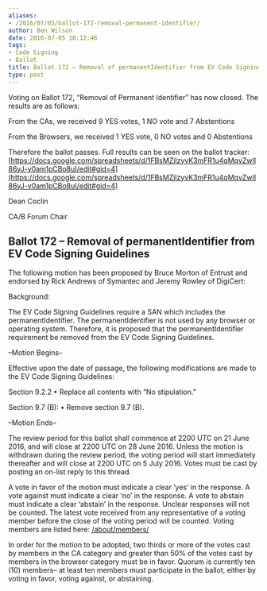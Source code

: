```yaml
---
aliases:
- /2016/07/05/ballot-172-removal-permanent-identifier/
author: Ben Wilson
date: 2016-07-05 16:12:46
tags:
- Code Signing
- Ballot
title: Ballot 172 – Removal of permanentIdentifier from EV Code Signing Guidelines
type: post
---
```


Voting on Ballot 172, “Removal of Permanent Identifier” has now closed. The results are as follows:

From the CAs, we received 9 YES votes, 1 NO vote and 7 Abstentions

From the Browsers, we received 1 YES vote, 0 NO votes and 0 Abstentions

Therefore the ballot passes. Full results can be seen on the ballot tracker: [https://docs.google.com/spreadsheets/d/1FBsMZjlzyvK3mFR1u4qMqvZwlI86yJ-v0am1pCBo8uI/edit#gid=4](https://docs.google.com/spreadsheets/d/1FBsMZjlzyvK3mFR1u4qMqvZwlI86yJ-v0am1pCBo8uI/edit#gid=4)

Dean Coclin

CA/B Forum Chair

## Ballot 172 – Removal of permanentIdentifier from EV Code Signing Guidelines

The following motion has been proposed by Bruce Morton of Entrust and endorsed by Rick Andrews of Symantec and Jeremy Rowley of DigiCert:

Background:

The EV Code Signing Guidelines require a SAN which includes the permanentIdentifier. The permanentIdentifier is not used by any browser or operating system. Therefore, it is proposed that the permanentIdentifier requirement be removed from the EV Code Signing Guidelines.

–Motion Begins–

Effective upon the date of passage, the following modifications are made to the EV Code Signing Guidelines:

Section 9.2.2 • Replace all contents with “No stipulation.”

Section 9.7 (B): • Remove section 9.7 (B).

–Motion Ends–

The review period for this ballot shall commence at 2200 UTC on 21 June 2016, and will close at 2200 UTC on 28 June 2016. Unless the motion is withdrawn during the review period, the voting period will start immediately thereafter and will close at 2200 UTC on 5 July 2016. Votes must be cast by posting an on-list reply to this thread.

A vote in favor of the motion must indicate a clear ‘yes’ in the response. A vote against must indicate a clear ‘no’ in the response. A vote to abstain must indicate a clear ‘abstain’ in the response. Unclear responses will not be counted. The latest vote received from any representative of a voting member before the close of the voting period will be counted. Voting members are listed here: [/about/members/](/about/members/)

In order for the motion to be adopted, two thirds or more of the votes cast by members in the CA category and greater than 50% of the votes cast by members in the browser category must be in favor. Quorum is currently ten (10) members– at least ten members must participate in the ballot, either by voting in favor, voting against, or abstaining.
